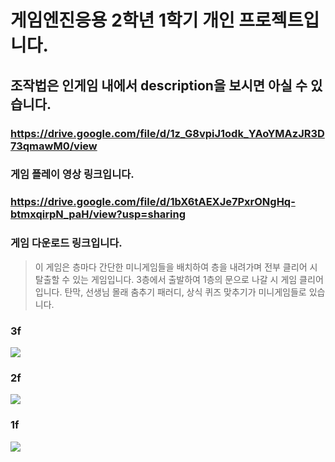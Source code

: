 # 게임엔진응용 2학년 1학기 개인 프로젝트입니다.
## 조작법은 인게임 내에서 description을 보시면 아실 수 있습니다.

### https://drive.google.com/file/d/1z_G8vpiJ1odk_YAoYMAzJR3D73qmawM0/view
### 게임 플레이 영상 링크입니다.

### https://drive.google.com/file/d/1bX6tAEXJe7PxrONgHq-btmxqirpN_paH/view?usp=sharing
### 게임 다운로드 링크입니다.

> 이 게임은 층마다 간단한 미니게임들을 배치하여 층을 내려가며 전부 클리어 시 탈출할 수 있는 게임입니다.
> 3층에서 출발하여 1층의 문으로 나갈 시 게임 클리어입니다. 탄막, 선생님 몰래 춤추기 패러디, 상식 퀴즈 맞추기가 미니게임들로 있습니다.


### 3f
<img src="https://user-images.githubusercontent.com/64309436/168539572-6207c4a0-15b4-45b4-99b5-b81279bfa0b6.png">

### 2f
<img src="https://user-images.githubusercontent.com/64309436/168539944-9e679cbf-b477-4cb4-b649-e52b26444f19.png">

### 1f
<img src="https://user-images.githubusercontent.com/64309436/168540168-38c87e97-a49e-46a8-8351-9e1c54b42111.png">
